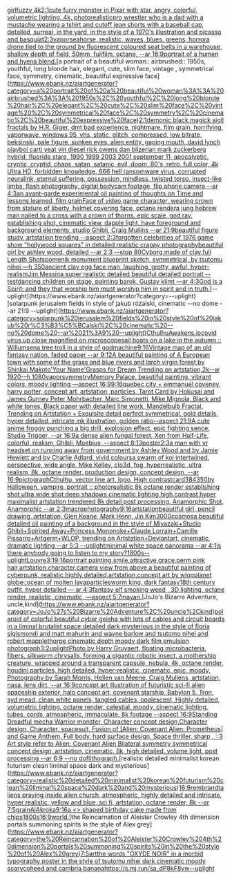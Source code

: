 [girl](https://www.ebank.nz/aiartgenerator?category=girl)[fuzzy 4k](https://www.ebank.nz/aiartgenerator?category=fuzzy%204k)[2:1](https://www.ebank.nz/aiartgenerator?category=2%3A1)[cute furry monster in Pixar with star, angry, colorful, volumetric lighting, 4k, photorealistic](https://www.ebank.nz/aiartgenerator?category=cute%20furry%20monster%20in%20Pixar%20with%20star%2C%20angry%2C%20colorful%2C%20volumetric%20lighting%2C%204k%2C%20photorealistic)[pro wrestler who is a dad with a mustache wearing a tshirt and cutoff jean shorts with a baseball cap, detailed, surreal, in the yard, in the style of a 1970's illustration and picasso and basquiat](https://www.ebank.nz/aiartgenerator?category=pro%20wrestler%20who%20is%20a%20dad%20with%20a%20mustache%20wearing%20a%20tshirt%20and%20cutoff%20jean%20shorts%20with%20a%20baseball%20cap%2C%20detailed%2C%20surreal%2C%20in%20the%20yard%2C%20in%20the%20style%20of%20a%201970%27s%20illustration%20and%20picasso%20and%20basquiat)[2:3](https://www.ebank.nz/aiartgenerator?category=2%3A3)[vapor](https://www.ebank.nz/aiartgenerator?category=vapor)[seahorse, realistic, waves, blues, greens, horror](https://www.ebank.nz/aiartgenerator?category=seahorse%2C%20realistic%2C%20waves%2C%20blues%2C%20greens%2C%20horror)[a drone tied to the ground by fluorescent coloured seat belts in a warehouse, shallow depth of field, 50mm, fujifilm, octane, --ar 16:9](https://www.ebank.nz/aiartgenerator?category=a%20drone%20tied%20to%20the%20ground%20by%20fluorescent%20coloured%20seat%20belts%20in%20a%20warehouse%2C%20shallow%20depth%20of%20field%2C%2050mm%2C%20fujifilm%2C%20octane%2C%20--ar%2016%3A9)[portrait of a humen and hyena blend.](https://www.ebank.nz/aiartgenerator?category=portrait%20of%20a%20humen%20and%20hyena%20blend.)[a portrait of a beautiful woman:: airbrushed:: 1950s, youthful, long blonde hair, elegant, cute, slim face, vintage , symmetrical face, symmetry, cinematic, beautiful expressive face](https://www.ebank.nz/aiartgenerator?category=a%20portrait%20of%20a%20beautiful%20woman%3A%3A%20airbrushed%3A%3A%201950s%2C%20youthful%2C%20long%20blonde%20hair%2C%20elegant%2C%20cute%2C%20slim%20face%2C%20vintage%20%2C%20symmetrical%20face%2C%20symmetry%2C%20cinematic%2C%20beautiful%20expressive%20face)[2:1](https://www.ebank.nz/aiartgenerator?category=2%3A1)[demonic black magick sigil fractals by H.R. Giger, dmt bad experience, nightmare, film grain, horrifying, vaporwave, windows 95, vhs, static, glitch, compressed, low bitrate, beksinski, pale figure, sunken eyes, alien entity, gaping mouth, david lynch playboi carti yeat vin diesel rick owens dan bilzerian mark zuckerberg hybrid, fluoride stare, 1990 1999 2003 2001 september 11, apocalyptic, cryptic, cryptid, chaos, satan, satanic, evil, doom, 80's, retro, full color, 4k Ultra HD, forbidden knowledge, 666 hell ransomware virus, corrupted neuralink, eternal suffering, possession, mindless, twisted torso, insect-like limbs, flash photography, digital bodycam footage, flip phone camera --ar 4:3](https://www.ebank.nz/aiartgenerator?category=demonic%20black%20magick%20sigil%20fractals%20by%20H.R.%20Giger%2C%20dmt%20bad%20experience%2C%20nightmare%2C%20film%20grain%2C%20horrifying%2C%20vaporwave%2C%20windows%2095%2C%20vhs%2C%20static%2C%20glitch%2C%20compressed%2C%20low%20bitrate%2C%20beksinski%2C%20pale%20figure%2C%20sunken%20eyes%2C%20alien%20entity%2C%20gaping%20mouth%2C%20david%20lynch%20playboi%20carti%20yeat%20vin%20diesel%20rick%20owens%20dan%20bilzerian%20mark%20zuckerberg%20hybrid%2C%20fluoride%20stare%2C%201990%201999%202003%202001%20september%2011%2C%20apocalyptic%2C%20cryptic%2C%20cryptid%2C%20chaos%2C%20satan%2C%20satanic%2C%20evil%2C%20doom%2C%2080%27s%2C%20retro%2C%20full%20color%2C%204k%20Ultra%20HD%2C%20forbidden%20knowledge%2C%20666%20hell%20ransomware%20virus%2C%20corrupted%20neuralink%2C%20eternal%20suffering%2C%20possession%2C%20mindless%2C%20twisted%20torso%2C%20insect-like%20limbs%2C%20flash%20photography%2C%20digital%20bodycam%20footage%2C%20flip%20phone%20camera%20--ar%204%3A3)[an avant-garde experimental oil painting of thoughts on Time and lessons learned, film grain](https://www.ebank.nz/aiartgenerator?category=an%20avant-garde%20experimental%20oil%20painting%20of%20thoughts%20on%20Time%20and%20lessons%20learned%2C%20film%20grain)[Face of video game character, wearing crown from stature of liberty, helmet covering face, octane render](https://www.ebank.nz/aiartgenerator?category=Face%20of%20video%20game%20character%2C%20wearing%20crown%20from%20stature%20of%20liberty%2C%20helmet%20covering%20face%2C%20octane%20render)[a jung hebrew man nailed to a cross with a crown of thorns. epic scale, god ray, establishing shot, cinematic view, dapple light, have foreground and background elements, studio Ghibli, Craig Mullins --ar 21:9](https://www.ebank.nz/aiartgenerator?category=a%20jung%20hebrew%20man%20nailed%20to%20a%20cross%20with%20a%20crown%20of%20thorns.%20epic%20scale%2C%20god%20ray%2C%20establishing%20shot%2C%20cinematic%20view%2C%20dapple%20light%2C%20have%20foreground%20and%20background%20elements%2C%20studio%20Ghibli%2C%20Craig%20Mullins%20--ar%2021%3A9)[beautiful figure study, artstation trending --aspect 2:3](https://www.ebank.nz/aiartgenerator?category=beautiful%20figure%20study%2C%20artstation%20trending%20--aspect%202%3A3)[forgotten celebrities of 1976 game show "hollywood squares" in detailed realistic crappy photography](https://www.ebank.nz/aiartgenerator?category=forgotten%20celebrities%20of%201976%20game%20show%20%22hollywood%20squares%22%20in%20detailed%20realistic%20crappy%20photography)[beautiful girl by ashley wood, detailed --ar 2:3 --stop 80](https://www.ebank.nz/aiartgenerator?category=beautiful%20girl%20by%20ashley%20wood%2C%20detailed%20--ar%202%3A3%20--stop%2080)[Cyborg,made of clay,full Length Shot](https://www.ebank.nz/aiartgenerator?category=Cyborg%2Cmade%20of%20clay%2Cfull%20Length%20Shot)[spomenik monument blueprint sketch, symmetrical, by tsutomu nihei —h 350](https://www.ebank.nz/aiartgenerator?category=spomenik%20monument%20blueprint%20sketch%2C%20symmetrical%2C%20by%20tsutomu%20nihei%20%E2%80%94h%20350)[ancient clay egg face man, laughing, grotty, awful, hyper-realism](https://www.ebank.nz/aiartgenerator?category=ancient%20clay%20egg%20face%20man%2C%20laughing%2C%20grotty%2C%20awful%2C%20hyper-realism)[Jim Messina super realistic detailed beautiful detailed portrait --test](https://www.ebank.nz/aiartgenerator?category=Jim%20Messina%20super%20realistic%20detailed%20beautiful%20detailed%20portrait%20--test)[dancing children on stage, painting barok, Gustav klimt —ar 4:3](https://www.ebank.nz/aiartgenerator?category=dancing%20children%20on%20stage%2C%20painting%20barok%2C%20Gustav%20klimt%20%E2%80%94ar%204%3A3)[God is a Spirit: and they that worship him must worship him in spirit and in truth.](https://www.ebank.nz/aiartgenerator?category=God%20is%20a%20Spirit%3A%20and%20they%20that%20worship%20him%20must%20worship%20him%20in%20spirit%20and%20in%20truth.)[--uplight](https://www.ebank.nz/aiartgenerator?category=--uplight)[solarpunk jerusalem fields in style of jakub różalski, cinematic --no dome --ar 21:9 --uplight](https://www.ebank.nz/aiartgenerator?category=solarpunk%20jerusalem%20fields%20in%20style%20of%20jakub%20r%C3%B3%C5%BCalski%2C%20cinematic%20--no%20dome%20--ar%2021%3A9%20--uplight)[CthulhuAwakens.io](https://www.ebank.nz/aiartgenerator?category=CthulhuAwakens.io)[covid virus up close magnified on microscope](https://www.ebank.nz/aiartgenerator?category=covid%20virus%20up%20close%20magnified%20on%20microscope)[sail boats on a lake in the autumn :: Willumsen](https://www.ebank.nz/aiartgenerator?category=sail%20boats%20on%20a%20lake%20in%20the%20autumn%20%3A%3A%20Willumsen)[a tree troll in a style of godmachine](https://www.ebank.nz/aiartgenerator?category=a%20tree%20troll%20in%20a%20style%20of%20godmachine)[9:16](https://www.ebank.nz/aiartgenerator?category=9%3A16)[Vintage map of an old fantasy nation, faded paper --ar 9:12](https://www.ebank.nz/aiartgenerator?category=Vintage%20map%20of%20an%20old%20fantasy%20nation%2C%20faded%20paper%20--ar%209%3A12)[A beautiful painting of  A European town with some of the grass and blue rivers and larch virgin forest,by Shinkai Makoto'Your Name'Grasps for Dream,Trending on artstation,2k--w 1920--h 1080](https://www.ebank.nz/aiartgenerator?category=A%20beautiful%20painting%20of%20%20A%20European%20town%20with%20some%20of%20the%20grass%20and%20blue%20rivers%20and%20larch%20virgin%20forest%2Cby%20Shinkai%20Makoto%27Your%20Name%27Grasps%20for%20Dream%2CTrending%20on%20artstation%2C2k--w%201920--h%201080)[vapor](https://www.ebank.nz/aiartgenerator?category=vapor)[symmetry](https://www.ebank.nz/aiartgenerator?category=symmetry)[Memory Palace, beautiful painting, vibrant colors, moody lighting —aspect 16:9](https://www.ebank.nz/aiartgenerator?category=Memory%20Palace%2C%20beautiful%20painting%2C%20vibrant%20colors%2C%20moody%20lighting%20%E2%80%94aspect%2016%3A9)[9:16](https://www.ebank.nz/aiartgenerator?category=9%3A16)[quebec city + emmanuel coveney, harry potter, concept art, artstation, particles, Tarot Card by Hokusai and James Gurney Peter Mohrbacher, Marc Simonetti, Mike Mignola, Black and white tones, Black paper with detailed line work, Mandelbulb Fractal, Trending on Artstation + Exquisite detail perfect symmetrical, gold details, hyper detailed, intricate ink illustration, golden ratio--aspect 21:9](https://www.ebank.nz/aiartgenerator?category=quebec%20city%20%2B%20emmanuel%20coveney%2C%20harry%20potter%2C%20concept%20art%2C%20artstation%2C%20particles%2C%20Tarot%20Card%20by%20Hokusai%20and%20James%20Gurney%20Peter%20Mohrbacher%2C%20Marc%20Simonetti%2C%20Mike%20Mignola%2C%20Black%20and%20white%20tones%2C%20Black%20paper%20with%20detailed%20line%20work%2C%20Mandelbulb%20Fractal%2C%20Trending%20on%20Artstation%20%2B%20Exquisite%20detail%20perfect%20symmetrical%2C%20gold%20details%2C%20hyper%20detailed%2C%20intricate%20ink%20illustration%2C%20golden%20ratio--aspect%2021%3A9)[A cute anime froggy punching a big drill, explosion effect, epic fighting sence, Studio Trigger, --ar 16:9](https://www.ebank.nz/aiartgenerator?category=A%20cute%20anime%20froggy%20punching%20a%20big%20drill%2C%20explosion%20effect%2C%20epic%20fighting%20sence%2C%20Studio%20Trigger%2C%20--ar%2016%3A9)[a dense alien fungal forest, Xen from Half-Life, colorful, realism, Ghibli, Moebius, --aspect 8:13](https://www.ebank.nz/aiartgenerator?category=a%20dense%20alien%20fungal%20forest%2C%20Xen%20from%20Half-Life%2C%20colorful%2C%20realism%2C%20Ghibli%2C%20Moebius%2C%20--aspect%208%3A13)[poster](https://www.ebank.nz/aiartgenerator?category=poster)[2:3](https://www.ebank.nz/aiartgenerator?category=2%3A3)[a man with vr headset on running away from government by Ashley Wood and by Jamie Hewlett and by Charlie Adlard, vivid colours](https://www.ebank.nz/aiartgenerator?category=a%20man%20with%20vr%20headset%20on%20running%20away%20from%20government%20by%20Ashley%20Wood%20and%20by%20Jamie%20Hewlett%20and%20by%20Charlie%20Adlard%2C%20vivid%20colours)[a swarm of koi intertwined, perspective, wide angle, Mike Kelley, clo3d, fog, hyperrealistic, ultra realism, 8k, octane render, production design, concept design, --ar 16:9](https://www.ebank.nz/aiartgenerator?category=a%20swarm%20of%20koi%20intertwined%2C%20perspective%2C%20wide%20angle%2C%20Mike%20Kelley%2C%20clo3d%2C%20fog%2C%20hyperrealistic%2C%20ultra%20realism%2C%208k%2C%20octane%20render%2C%20production%20design%2C%20concept%20design%2C%20--ar%2016%3A9)[pictograph](https://www.ebank.nz/aiartgenerator?category=pictograph)[Cthulhu, vector line art, logo, High contrast](https://www.ebank.nz/aiartgenerator?category=Cthulhu%2C%20vector%20line%20art%2C%20logo%2C%20High%20contrast)[card](https://www.ebank.nz/aiartgenerator?category=card)[384](https://www.ebank.nz/aiartgenerator?category=384)[350](https://www.ebank.nz/aiartgenerator?category=350)[by Halloween, vampire, portrait :: photorealistic 8k octane render establishing shot ultra wide shot deep shadows cinematic lighting high contrast  hyper maximalist artstation trendered 8k detail post processing, Anamorphic Shot, Anamorphic --ar 2:3](https://www.ebank.nz/aiartgenerator?category=by%20Halloween%2C%20vampire%2C%20portrait%20%3A%3A%20photorealistic%208k%20octane%20render%20establishing%20shot%20ultra%20wide%20shot%20deep%20shadows%20cinematic%20lighting%20high%20contrast%20%20hyper%20maximalist%20artstation%20trendered%208k%20detail%20post%20processing%2C%20Anamorphic%20Shot%2C%20Anamorphic%20--ar%202%3A3)[macrophotography](https://www.ebank.nz/aiartgenerator?category=macrophotography)[9:16](https://www.ebank.nz/aiartgenerator?category=9%3A16)[artstation](https://www.ebank.nz/aiartgenerator?category=artstation)[beautiful girl, pencil drawing, artstation, Glen Keane, Mark Henn, Jin Kim](https://www.ebank.nz/aiartgenerator?category=beautiful%20girl%2C%20pencil%20drawing%2C%20artstation%2C%20Glen%20Keane%2C%20Mark%20Henn%2C%20Jin%20Kim)[3000](https://www.ebank.nz/aiartgenerator?category=3000)[cosmos](https://www.ebank.nz/aiartgenerator?category=cosmos)[a beautiful detailed oil painting of a background in the style of Miyazaki+Studio Ghibli+Spirited Away+Princess Mononoke+Claude Lorrain+Camille Pissarro+Artgerm+WLOP, trending on Artstation+Deviantart, cinematic, dramatic lighting --ar 5:3 --uplight](https://www.ebank.nz/aiartgenerator?category=a%20beautiful%20detailed%20oil%20painting%20of%20a%20background%20in%20the%20style%20of%20Miyazaki%2BStudio%20Ghibli%2BSpirited%20Away%2BPrincess%20Mononoke%2BClaude%20Lorrain%2BCamille%20Pissarro%2BArtgerm%2BWLOP%2C%20trending%20on%20Artstation%2BDeviantart%2C%20cinematic%2C%20dramatic%20lighting%20--ar%205%3A3%20--uplight)[minimal white space panorama --ar 4:1](https://www.ebank.nz/aiartgenerator?category=minimal%20white%20space%20panorama%20--ar%204%3A1)[is there anybody going to listen to my story?](https://www.ebank.nz/aiartgenerator?category=is%20there%20anybody%20going%20to%20listen%20to%20my%20story%3F)[1800s](https://www.ebank.nz/aiartgenerator?category=1800s)[--uplight](https://www.ebank.nz/aiartgenerator?category=--uplight)[Louvre](https://www.ebank.nz/aiartgenerator?category=Louvre)[3:1](https://www.ebank.nz/aiartgenerator?category=3%3A1)[9:16](https://www.ebank.nz/aiartgenerator?category=9%3A16)[portrait painting,smile,attractive,grace,perm pink hair,artstation,character,camera view from above,a beautiful painting of cyberpunk, realistic,highly detailed,artstation,concept art by wlop](https://www.ebank.nz/aiartgenerator?category=portrait%20painting%2Csmile%2Cattractive%2Cgrace%2Cperm%20pink%20hair%2Cartstation%2Ccharacter%2Ccamera%20view%20from%20above%2Ca%20beautiful%20painting%20of%20cyberpunk%2C%20realistic%2Chighly%20detailed%2Cartstation%2Cconcept%20art%20by%20wlop)[planet globe::ocean of molten lava](https://www.ebank.nz/aiartgenerator?category=planet%20globe%3A%3Aocean%20of%20molten%20lava)[particles](https://www.ebank.nz/aiartgenerator?category=particles)[worm king, dark fantasy](https://www.ebank.nz/aiartgenerator?category=worm%20king%2C%20dark%20fantasy)[18th century outfit, hyper detailed — ar 4:3](https://www.ebank.nz/aiartgenerator?category=18th%20century%20outfit%2C%20hyper%20detailed%20%E2%80%94%20ar%204%3A3)[fantasy elf smoking weed , 3D lighting, octane render, realistic, cinematic, —aspect 5:7](https://www.ebank.nz/aiartgenerator?category=fantasy%20elf%20smoking%20weed%20%2C%203D%20lighting%2C%20octane%20render%2C%20realistic%2C%20cinematic%2C%20%E2%80%94aspect%205%3A7)[mayan.](https://www.ebank.nz/aiartgenerator?category=mayan.)[JoJo's Bizarre Adventure, uncle,kind](https://www.ebank.nz/aiartgenerator?category=JoJo%27s%20Bizarre%20Adventure%2C%20uncle%2Ckind)[polaroid of colorful beautiful cyber geisha with lots of cables and circuit boards in a liminal brutalist space detailed dark mysterious in the style of floria sigismondi and matt mahurin and wayne barlow and tsutomo nihei and robert mapplethorpe cinematic depth moody dark film emulsion photograph](https://www.ebank.nz/aiartgenerator?category=polaroid%20of%20colorful%20beautiful%20cyber%20geisha%20with%20lots%20of%20cables%20and%20circuit%20boards%20in%20a%20liminal%20brutalist%20space%20detailed%20dark%20mysterious%20in%20the%20style%20of%20floria%20sigismondi%20and%20matt%20mahurin%20and%20wayne%20barlow%20and%20tsutomo%20nihei%20and%20robert%20mapplethorpe%20cinematic%20depth%20moody%20dark%20film%20emulsion%20photograph)[3:2](https://www.ebank.nz/aiartgenerator?category=3%3A2)[uplight](https://www.ebank.nz/aiartgenerator?category=uplight)[](https://www.ebank.nz/aiartgenerator?category=)[Photo by Harry Gruyaert, floating microbacteria, fibers, silkworm chrysalis, forming a gigantic robotic insect, a mothership creature, wrapped around a transparent capsule, nebula, 4k, octane render, houdini particles, high detailed, hyper-realistic, cinematic, epic, moody, Photography by Sarah Morris, Hellen van Meene, Craig Mullens, artstation, nasa, lens dirt, --ar 16:9](https://www.ebank.nz/aiartgenerator?category=Photo%20by%20Harry%20Gruyaert%2C%20floating%20microbacteria%2C%20fibers%2C%20silkworm%20chrysalis%2C%20forming%20a%20gigantic%20robotic%20insect%2C%20a%20mothership%20creature%2C%20wrapped%20around%20a%20transparent%20capsule%2C%20nebula%2C%204k%2C%20octane%20render%2C%20houdini%20particles%2C%20high%20detailed%2C%20hyper-realistic%2C%20cinematic%2C%20epic%2C%20moody%2C%20Photography%20by%20Sarah%20Morris%2C%20Hellen%20van%20Meene%2C%20Craig%20Mullens%2C%20artstation%2C%20nasa%2C%20lens%20dirt%2C%20--ar%2016%3A9)[concept art illustration of futuristic sci-fi alien spaceship exterior, halo concept art, covenant starship, Babylon 5, Tron, syd mead, clean white panels, tangled cables, opalescent, Highly detailed, volumetric lighting, octane render, celestial, moody, cinematic lighting, tubes, cords, atmospheric, immaculate, 8k footage --aspect 16:9](https://www.ebank.nz/aiartgenerator?category=concept%20art%20illustration%20of%20futuristic%20sci-fi%20alien%20spaceship%20exterior%2C%20halo%20concept%20art%2C%20covenant%20starship%2C%20Babylon%205%2C%20Tron%2C%20syd%20mead%2C%20clean%20white%20panels%2C%20tangled%20cables%2C%20opalescent%2C%20Highly%20detailed%2C%20volumetric%20lighting%2C%20octane%20render%2C%20celestial%2C%20moody%2C%20cinematic%20lighting%2C%20tubes%2C%20cords%2C%20atmospheric%2C%20immaculate%2C%208k%20footage%20--aspect%2016%3A9)[Standing Dreadful mecha Warrior monster, Character concept design,Character design,  Character, spacesuit, Fusion of [Alien: Covenant Alien: Prometheus] and Game Anthem,  Full body,  hard surface design, Space thriller, sharp , ::3  Art style refer to Alien: Covenant Alien   Bilateral symmetry       symmetrical   concept design,  artstation, cinematic,  8k, high detailed,  volume light,  post processing    --ar 6:9   --no dof](https://www.ebank.nz/aiartgenerator?category=Standing%20Dreadful%20mecha%20Warrior%20monster%2C%20Character%20concept%20design%2CCharacter%20design%2C%20%20Character%2C%20spacesuit%2C%20Fusion%20of%20%5BAlien%3A%20Covenant%20Alien%3A%20Prometheus%5D%20and%20Game%20Anthem%2C%20%20Full%20body%2C%20%20hard%20surface%20design%2C%20Space%20thriller%2C%20sharp%20%2C%20%3A%3A3%20%20Art%20style%20refer%20to%20Alien%3A%20Covenant%20Alien%20%20%20Bilateral%20symmetry%20%20%20%20%20%20%20symmetrical%20%20%20concept%20design%2C%20%20artstation%2C%20cinematic%2C%20%208k%2C%20high%20detailed%2C%20%20volume%20light%2C%20%20post%20processing%20%20%20%20--ar%206%3A9%20%20%20--no%20dof)[lithograph.](https://www.ebank.nz/aiartgenerator?category=lithograph.)[realistic detailed minimalist korean futurism clean liminal space dark and mysterious](https://www.ebank.nz/aiartgenerator?category=realistic%20detailed%20minimalist%20korean%20futurism%20clean%20liminal%20space%20dark%20and%20mysterious)[16:9](https://www.ebank.nz/aiartgenerator?category=16%3A9)[rembrandt](https://www.ebank.nz/aiartgenerator?category=rembrandt)[aliens praying inside alien church, atmospheric, highly detailed and intricate, hyper realistic, yellow and blue, sci fi, artstation, octane render, 8k --ar 7:5](https://www.ebank.nz/aiartgenerator?category=aliens%20praying%20inside%20alien%20church%2C%20atmospheric%2C%20highly%20detailed%20and%20intricate%2C%20hyper%20realistic%2C%20yellow%20and%20blue%2C%20sci%20fi%2C%20artstation%2C%20octane%20render%2C%208k%20--ar%207%3A5)[grain](https://www.ebank.nz/aiartgenerator?category=grain)[AlAkroka](https://www.ebank.nz/aiartgenerator?category=AlAkroka)[9:16](https://www.ebank.nz/aiartgenerator?category=9%3A16)[a <<T>> shaped birthday cake made from chips](https://www.ebank.nz/aiartgenerator?category=a%20%3C%3CT%3E%3E%20shaped%20birthday%20cake%20made%20from%20chips)[](https://www.ebank.nz/aiartgenerator?category=)[1800s](https://www.ebank.nz/aiartgenerator?category=1800s)[16:9](https://www.ebank.nz/aiartgenerator?category=16%3A9)[world.](https://www.ebank.nz/aiartgenerator?category=world.)[the Reincarnation of Aleister Crowley 4th dimension portals summoning spirits in the style of Alex grey](https://www.ebank.nz/aiartgenerator?category=the%20Reincarnation%20of%20Aleister%20Crowley%204th%20dimension%20portals%20summoning%20spirits%20in%20the%20style%20of%20Alex%20grey)[7:5](https://www.ebank.nz/aiartgenerator?category=7%3A5)[art](https://www.ebank.nz/aiartgenerator?category=art)[the words "OXYDE NOIR" in a morbid typography poster in the style of tsutomu nihei dark cinematic moody scary](https://www.ebank.nz/aiartgenerator?category=the%20words%20%22OXYDE%20NOIR%22%20in%20a%20morbid%20typography%20poster%20in%20the%20style%20of%20tsutomu%20nihei%20dark%20cinematic%20moody%20scary)[coheed and cambria banana](https://www.ebank.nz/aiartgenerator?category=coheed%20and%20cambria%20banana)[<https://s.mj.run/sa_dP8kF8yw>](https://www.ebank.nz/aiartgenerator?category=%3Chttps%3A//s.mj.run/sa_dP8kF8yw%3E)[--uplight](https://www.ebank.nz/aiartgenerator?category=--uplight)